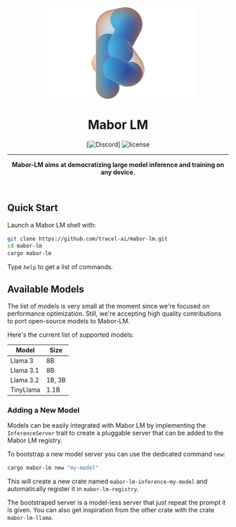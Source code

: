 <div align="center">

<img src="./assets/burn-blue.webp" width="350px"/>
<h1>Mabor LM</h1>

[![Discord](https://img.shields.io/discord/1038839012602941528.svg?color=7289da&&logo=discord)]
![license](https://shields.io/badge/license-MIT%2FApache--2.0-blue)

---

**Mabor-LM aims at democratizing large model inference and training on any device.**

<br/>
</div>

## Quick Start

Launch a Mabor LM shell with:

```sh
git clone https://github.com/tracel-ai/mabor-lm.git
cd mabor-lm
cargo mabor-lm
```

Type `help` to get a list of commands.

## Available Models

The list of models is very small at the moment since we're focused on performance optimization.
Still, we're accepting high quality contributions to port open-source models to Mabor-LM.

Here's the current list of supported models:

| Model     | Size   |
| --------- | ------ |
| Llama 3   | 8B     |
| Llama 3.1 | 8B     |
| Llama 3.2 | 1B, 3B |
| TinyLlama | 1.1B   |

### Adding a New Model

Models can be easily integrated with Mabor LM by implementing the `InferenceServer`
trait to create a pluggable server that can be added to the Mabor LM registry.

To bootstrap a new model server you can use the dedicated command `new`:

```sh
cargo mabor-lm new "my-model"
```

This will create a new crate named `mabor-lm-inference-my-model` and automatically
register it in `mabor-lm-registry`.

The bootstraped server is a model-less server that just repeat the prompt it is
given. You can also get inspiration from the other crate with the crate `mabor-lm-llama`.
